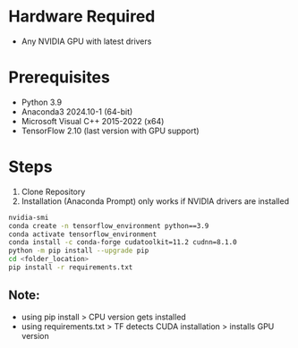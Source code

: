 # Hardware Required
- Any NVIDIA GPU with latest drivers
  
# Prerequisites
- Python 3.9
- Anaconda3 2024.10-1 (64-bit)
- Microsoft Visual C++ 2015-2022 (x64)
- TensorFlow 2.10 (last version with GPU support)

# Steps
1. Clone Repository
2. Installation (Anaconda Prompt) only works if NVIDIA drivers are installed
```bash
nvidia-smi
conda create -n tensorflow_environment python==3.9
conda activate tensorflow_environment
conda install -c conda-forge cudatoolkit=11.2 cudnn=8.1.0
python -m pip install --upgrade pip
cd <folder_location>
pip install -r requirements.txt
```

## Note: 
- using pip install > CPU version gets installed
- using requirements.txt > TF detects CUDA installation > installs GPU version
